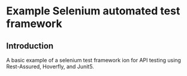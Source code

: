 # Example Selenium automated test framework

## Introduction
A basic example of a selenium test framework
ion for API testing using Rest-Assured, Hoverfly, and Junit5.